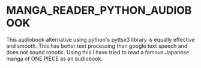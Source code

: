 # MANGA_READER_PYTHON_AUDIOBOOK

This audiobook alternative using python's pyttsx3 library is equally effective and smooth.
This has better text processing than google text speech and does not sound robotic. 
Using this I have tried to read a famous Japanese manga of ONE PIECE as an audiobook.

